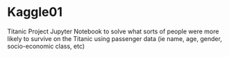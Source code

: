 # Kaggle01
Titanic Project
Jupyter Notebook to solve what sorts of people were more likely to survive on the Titanic using passenger data (ie name, age, gender, socio-economic class, etc)
